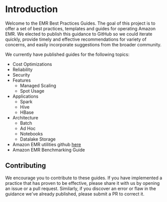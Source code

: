 # Introduction
Welcome to the EMR Best Practices Guides.  The goal of this project is to offer a set of best practices, templates and guides for operating Amazon EMR. We elected to publish this guidance to GitHub so we could iterate quickly, provide timely and effective recommendations for variety of concerns, and easily incorporate suggestions from the broader community.  

We currently have published guides for the following topics: 

- Cost Optimizations
- Reliability
- Security
- Features
	- Managed Scaling
	- Spot Usage
- Applications
	- Spark
	- Hive
	- HBase
- Architecture
	- Batch
	- Ad Hoc
	- Notebooks
	- Datalake Storage
- Amazon EMR utilities github [here](https://github.com/aws-samples/aws-emr-utilities)
- Amazon EMR Benchmarking Guide 

## Contributing
We encourage you to contribute to these guides. If you have implemented a practice that has proven to be effective, please share it with us by opening an issue or a pull request. Similarly, if you discover an error or flaw in the guidance we've already published, please submit a PR to correct it.
